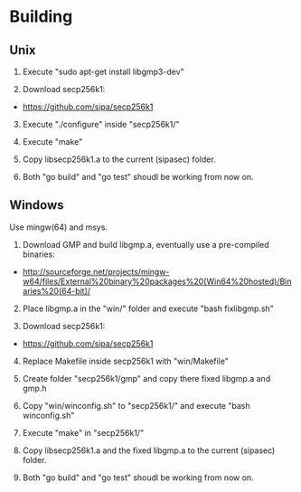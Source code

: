 Building
==============


Unix
--------------

1. Execute "sudo apt-get install libgmp3-dev"

2. Download secp256k1:
 * https://github.com/sipa/secp256k1

3. Execute "./configure" inside "secp256k1/"

4. Execute "make"

5. Copy libsecp256k1.a to the current (sipasec) folder.

6. Both "go build" and "go test" shoudl be working from now on.



Windows
--------------

Use mingw(64) and msys.

1. Download GMP and build libgmp.a, eventually use a pre-compiled binaries:
 * http://sourceforge.net/projects/mingw-w64/files/External%20binary%20packages%20(Win64%20hosted)/Binaries%20(64-bit)/

2. Place libgmp.a in the "win/" folder and execute "bash fixlibgmp.sh"

3. Download secp256k1:
 * https://github.com/sipa/secp256k1

4. Replace Makefile inside secp256k1 with "win/Makefile"

5. Create folder "secp256k1/gmp" and copy there fixed libgmp.a and gmp.h

6. Copy "win/winconfig.sh" to "secp256k1/" and execute "bash winconfig.sh"

7. Execute "make" in "secp256k1/"

8. Copy libsecp256k1.a and the fixed libgmp.a to the current (sipasec) folder.

9. Both "go build" and "go test" shoudl be working from now on.
